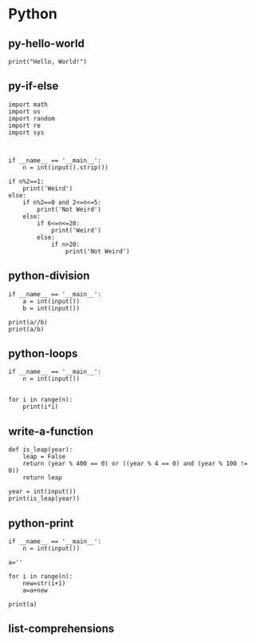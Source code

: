 # Python

## **py-hello-world**
```
print("Hello, World!")
```


## **py-if-else**
```
import math
import os
import random
import re
import sys



if __name__ == '__main__':
    n = int(input().strip())

if n%2==1:
    print('Weird')
else:
    if n%2==0 and 2<=n<=5:
        print('Not Weird')
    else:
        if 6<=n<=20:
            print('Weird')
        else:
            if n>20:
                print('Not Weird')
```


## **python-division**
```
if __name__ == '__main__':
    a = int(input())
    b = int(input())

print(a//b)
print(a/b)
```


## **python-loops**
```
if __name__ == '__main__':
    n = int(input())


for i in range(n):
    print(i*i)
```


## **write-a-function**
```
def is_leap(year):
    leap = False
    return (year % 400 == 0) or ((year % 4 == 0) and (year % 100 != 0))
    return leap

year = int(input())
print(is_leap(year))
```


## **python-print**
```
if __name__ == '__main__':
    n = int(input())

a=''

for i in range(n):
    new=str(i+1)
    a=a+new

print(a)
```


## **list-comprehensions**
```

```
